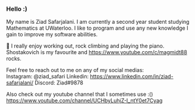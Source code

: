 ### Hello :)

My name is Ziad Safarjalani. I am currently a second year student studying Mathematics at UWaterloo.
I like to program and use any new knowledge I gain to improve my software abilities.

💬 I really enjoy working out, rock climbing and playing the piano. Shostakovich is my favourite and 
https://www.youtube.com/c/magmidt88 rocks.

Feel free to reach out to me on any of my social medias:  
Instagram: @ziad_safari
Linkedin: https://www.linkedin.com/in/ziad-safarjalani/
Discord: Ziad#9878

Also check out my youtube channel that I sometimes use :()
https://www.youtube.com/channel/UCHbyLuhjZ-I_ntY0et7Cyag

<!--
**ziad-safari/ziad-safari** is a ✨ _special_ ✨ repository because its `README.md` (this file) appears on your GitHub profile.

Here are some ideas to get you started:

- 🔭 I’m currently working on ...
- 🌱 I’m currently learning ...
- 👯 I’m looking to collaborate on ...
- 🤔 I’m looking for help with ...
- 💬 Ask me about ...
- 📫 How to reach me: ...
- 😄 Pronouns: ...
- ⚡ Fun fact: ...
-->
